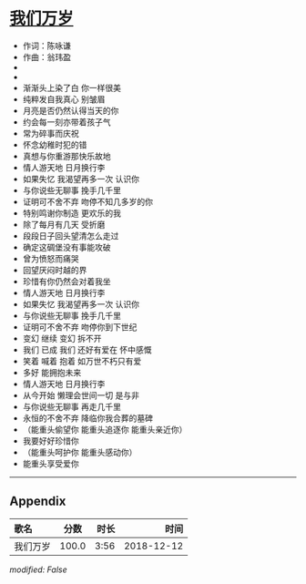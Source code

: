 # [我们万岁](https://music.163.com/song?id=1323304980)

* 作词：陈咏谦
* 作曲：翁玮盈
*
*
* 渐渐头上染了白 你一样很美
* 纯粹发自我真心 别皱眉
* 月亮是否仍然认得当天的你
* 约会每一刻亦带着孩子气
* 常为碎事而庆祝
* 怀念幼稚时犯的错
* 真想与你重游那快乐故地
* 情人游天地 日月换行李
* 如果失忆 我渴望再多一次 认识你
* 与你说些无聊事 挽手几千里
* 证明可不舍不弃 吻停不知几多岁的你
* 特别鸣谢你制造 更欢乐的我
* 除了每月有几天 受折磨
* 段段日子回头望清怎么走过
* 确定这碉堡没有事能攻破
* 曾为愤怒而痛哭
* 回望厌闷时越的界
* 珍惜有你仍然会对着我坐
* 情人游天地 日月换行李
* 如果失忆 我渴望再多一次 认识你
* 与你说些无聊事 挽手几千里
* 证明可不舍不弃 吻停你到下世纪
* 变幻 继续 变幻 拆不开
* 我们 已成 我们 还好有爱在 怀中感慨
* 笑着 喊着 抱着 如万世不朽只有爱
* 多好 能拥抱未来
* 情人游天地 日月换行李
* 从今开始 懒理会世间一切 是与非
* 与你说些无聊事 再走几千里
* 永恒的不舍不弃 降临你我合葬的墓碑
* （能重头偷望你 能重头追逐你 能重头亲近你）
* 我要好好珍惜你
* （能重头呵护你 能重头感动你）
* 能重头享受爱你


---

## Appendix

|歌名|分数|时长|时间|
|:---|:---:|---:|---:|
|我们万岁|100.0|3:56|2018-12-12

*modified: False*